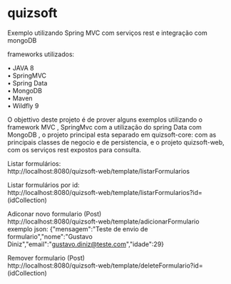 # quizsoft
Exemplo utilizando Spring MVC com serviços rest e integração com mongoDB

frameworks utilizados:<br/>

•	JAVA 8 <br/>
•	SpringMVC <br/>
•	Spring Data <br/>
•	MongoDB <br/>
•	Maven <br/>
•	Wildfly 9 <br/>

O objettivo deste projeto é de prover alguns exemplos utilizando o framework MVC , SpringMvc com a utilização do spring Data com MongoDB
, o projeto principal esta separado em quizsoft-core: com as principais classes de negocio e de persistencia, e o projeto quizsoft-web, 
com os serviços rest expostos para consulta.

Listar formulários:<br/>
http://localhost:8080/quizsoft-web/template/listarFormularios<br/>

Listar formulários por id:<br/>
http://localhost:8080/quizsoft-web/template/listarFormularios?id=(idCollection)<br/>

Adiconar novo formulario (Post)<br/>
http://localhost:8080/quizsoft-web/template/adicionarFormulario<br/>
exemplo json: {"mensagem":"Teste de envio de formulario","nome":"Gustavo Diniz","email":"gustavo.diniz@teste.com","idade":29}<br/>

Remover formulario (Post)<br/>
http://localhost:8080/quizsoft-web/template/deleteFormulario?id=(idCollection)<br/>


